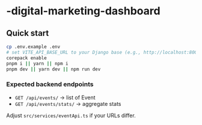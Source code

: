 # -digital-marketing-dashboard

## Quick start
```bash
cp .env.example .env
# set VITE_API_BASE_URL to your Django base (e.g., http://localhost:8000)
corepack enable
pnpm i || yarn || npm i
pnpm dev || yarn dev || npm run dev
```

### Expected backend endpoints
- `GET /api/events/` → list of Event
- `GET /api/events/stats/` → aggregate stats

Adjust `src/services/eventApi.ts` if your URLs differ.